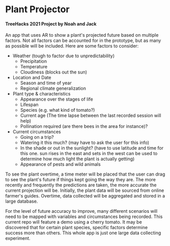 # Plant Projector

#### TreeHacks 2021 Project by Noah and Jack

An app that uses AR to show a plant's projected future based on multiple factors. Not all factors can be accounted for in the prototype, but as many as possible will be included. Here are some factors to consider:

* Weather (tough to factor due to unpredictability)
  * Precipitation
  * Temperature
  * Cloudiness (blocks out the sun)
* Location and Date
  * Season and time of year
  * Regional climate generalization
* Plant type & characteristics
  * Appearance over the stages of life
  * Lifespan
  * Species (e.g. what kind of tomato?)
  * Current age (The time lapse between the last recorded session will help)
  * Pollination required (are there bees in the area for instance)?
* Current circumstances
  * Going on a trip?
  * Watering it this much? (may have to ask the user for this info)
  * In the shade or out in the sunlight? (have to use latitude and time for this one. sun rises in the east and sets in the west can be used to determine how much light the plant is actually getting)
  * Appearance of pests and wild animals

To see the plant overtime, a time meter will be placed that the user can drag to see the plant's future if things kept going the way they are. The more recently and frequently the predictions are taken, the more accurate the current projection will be. Initially, the plant data will be sourced from online farmer's guides. Overtime, data collected will be aggregated and stored in a large database.

For the level of future accuracy to improve, many different scenarios will need to be mapped with variables and circumstances being recorded. This current repo will feature a demo using a cherry tomato. It may be discovered that for certain plant species, specific factors determine success more than others. This whole app is just one large data collecting experiment.